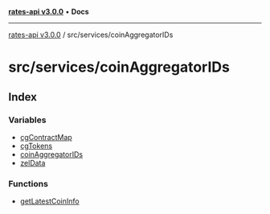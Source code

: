[**rates-api v3.0.0**](../../../README.md) • **Docs**

***

[rates-api v3.0.0](../../../modules.md) / src/services/coinAggregatorIDs

# src/services/coinAggregatorIDs

## Index

### Variables

- [cgContractMap](variables/cgContractMap.md)
- [cgTokens](variables/cgTokens.md)
- [coinAggregatorIDs](variables/coinAggregatorIDs.md)
- [zelData](variables/zelData.md)

### Functions

- [getLatestCoinInfo](functions/getLatestCoinInfo.md)
